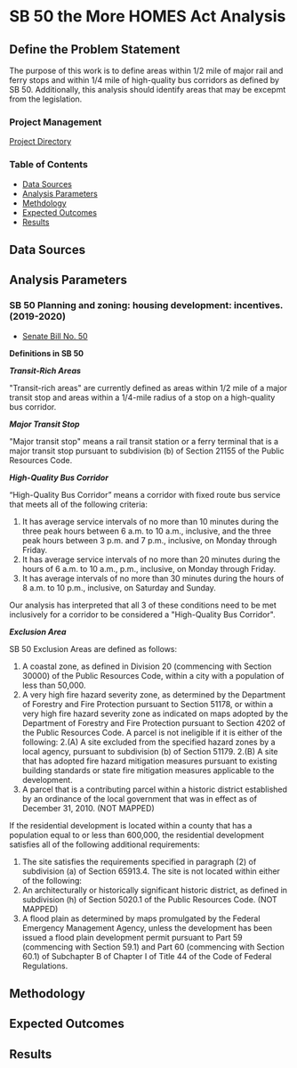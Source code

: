 # SB 50 the More HOMES Act Analysis

## Define the Problem Statement

The purpose of this work is to define areas within 1/2 mile of major rail and ferry stops and within 1/4 mile of high-quality bus corridors as defined by SB 50. Additionally, this analysis should identify areas that may be excepmt from the legislation. 

### Project Management 

[Project Directory](https://mtcdrive.box.com/s/2jw926ve1acot4t2ol18vq6gt9tl3v1z)

### Table of Contents
- [Data Sources](#data-sources)
- [Analysis Parameters](#analysis-parameters)
- [Methdology](#methodology)
- [Expected Outcomes](#expected-outcomes)
- [Results](#results) 

## Data Sources



## Analysis Parameters

### SB 50 Planning and zoning: housing development: incentives. (2019-2020)
- [Senate Bill No. 50](https://leginfo.legislature.ca.gov/faces/billTextClient.xhtml?bill_id=201920200SB50)

**Definitions in SB 50**

***Transit-Rich Areas***

"Transit-rich areas" are currently defined as areas within 1/2 mile of a major transit stop and areas within a 1/4-mile radius of a stop on a high-quality bus corridor.

***Major Transit Stop***

"Major transit stop" means a rail transit station or a ferry terminal that is a major transit stop pursuant to subdivision (b) of Section 21155 of the Public Resources Code. 

***High-Quality Bus Corridor***

“High-Quality Bus Corridor” means a corridor with fixed route bus service that meets all of the following criteria:
1. It has average service intervals of no more than 10 minutes during the three peak hours between 6 a.m. to 10 a.m., inclusive, and the three peak hours between 3 p.m. and 7 p.m., inclusive, on Monday through Friday.
2. It has average service intervals of no more than 20 minutes during the hours of 6 a.m. to 10 a.m., p.m., inclusive, on Monday through Friday.
3. It has average intervals of no more than 30 minutes during the hours of 8 a.m. to 10 p.m., inclusive, on Saturday and Sunday.

Our analysis has interpreted that all 3 of these conditions need to be met inclusively for a corridor to be considered a "High-Quality Bus Corridor". 

***Exclusion Area***

SB 50 Exclusion Areas are defined as follows:
1. A coastal zone, as defined in Division 20 (commencing with Section 30000) of the Public Resources Code, within a city with a population of less than 50,000.
2. A very high fire hazard severity zone, as determined by the Department of Forestry and Fire Protection pursuant to Section 51178, or within a very high fire hazard severity zone as indicated on maps adopted by the Department of Forestry and Fire Protection pursuant to Section 4202 of the Public Resources Code. 
A parcel is not ineligible if it is either of the following:
2.(A) A site excluded from the specified hazard zones by a local agency, pursuant to subdivision (b) of Section 51179.
2.(B) A site that has adopted fire hazard mitigation measures pursuant to existing building standards or state fire mitigation measures applicable to the development.
3. A parcel that is a contributing parcel within a historic district established by an ordinance of the local government that was in effect as of December 31, 2010. (NOT MAPPED)

If the residential development is located within a county that has a population equal to or less than 600,000, the residential development satisfies all of the following additional requirements:
1. The site satisfies the requirements specified in paragraph (2) of subdivision (a) of Section 65913.4.
The site is not located within either of the following:
2. An architecturally or historically significant historic district, as defined in subdivision (h) of Section 5020.1 of the Public Resources Code. (NOT MAPPED)
3. A flood plain as determined by maps promulgated by the Federal Emergency Management Agency, unless the development has been issued a flood plain development permit pursuant to Part 59 (commencing with Section 59.1) and Part 60 (commencing with Section 60.1) of Subchapter B of Chapter I of Title 44 of the Code of Federal Regulations.

## Methodology


## Expected Outcomes


## Results

